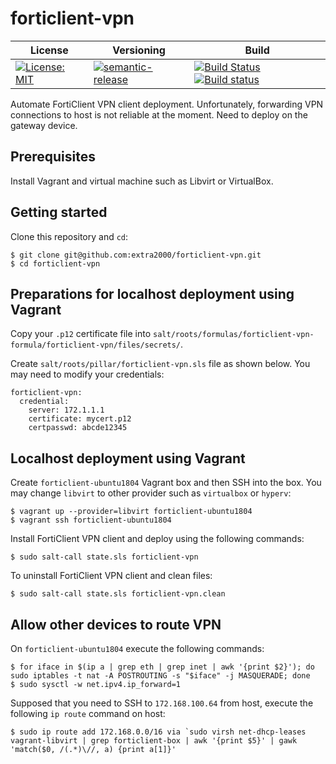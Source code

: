 # forticlient-vpn

| License | Versioning | Build |
| ------- | ---------- | ----- |
| [![License: MIT](https://img.shields.io/badge/License-MIT-yellow.svg)](https://opensource.org/licenses/MIT) | [![semantic-release](https://img.shields.io/badge/%20%20%F0%9F%93%A6%F0%9F%9A%80-semantic--release-e10079.svg)](https://github.com/semantic-release/semantic-release) | [![Build Status](https://travis-ci.com/extra2000/forticlient-vpn.svg?branch=master)](https://travis-ci.com/extra2000/forticlient-vpn) [![Build status](https://ci.appveyor.com/api/projects/status/3obkeq7px7782ov4/branch/master?svg=true)](https://ci.appveyor.com/project/nikAizuddin/forticlient-vpn/branch/master) |

Automate FortiClient VPN client deployment. Unfortunately, forwarding VPN connections to host is not reliable at the moment. Need to deploy on the gateway device.


## Prerequisites

Install Vagrant and virtual machine such as Libvirt or VirtualBox.


## Getting started

Clone this repository and `cd`:
```
$ git clone git@github.com:extra2000/forticlient-vpn.git
$ cd forticlient-vpn
```


## Preparations for localhost deployment using Vagrant

Copy your `.p12` certificate file into `salt/roots/formulas/forticlient-vpn-formula/forticlient-vpn/files/secrets/`.

Create `salt/roots/pillar/forticlient-vpn.sls` file as shown below. You may need to modify your credentials:
```
forticlient-vpn:
  credential:
    server: 172.1.1.1
    certificate: mycert.p12
    certpasswd: abcde12345
```


## Localhost deployment using Vagrant

Create `forticlient-ubuntu1804` Vagrant box and then SSH into the box. You may change `libvirt` to other provider such as `virtualbox` or `hyperv`:
```
$ vagrant up --provider=libvirt forticlient-ubuntu1804
$ vagrant ssh forticlient-ubuntu1804
```

Install FortiClient VPN client and deploy using the following commands:
```
$ sudo salt-call state.sls forticlient-vpn
```

To uninstall FortiClient VPN client and clean files:
```
$ sudo salt-call state.sls forticlient-vpn.clean
```

## Allow other devices to route VPN

On `forticlient-ubuntu1804` execute the following commands:
```
$ for iface in $(ip a | grep eth | grep inet | awk '{print $2}'); do sudo iptables -t nat -A POSTROUTING -s "$iface" -j MASQUERADE; done
$ sudo sysctl -w net.ipv4.ip_forward=1
```

Supposed that you need to SSH to `172.168.100.64` from host, execute the following `ip route` command on host:
```
$ sudo ip route add 172.168.0.0/16 via `sudo virsh net-dhcp-leases vagrant-libvirt | grep forticlient-box | awk '{print $5}' | gawk 'match($0, /(.*)\//, a) {print a[1]}'
```
